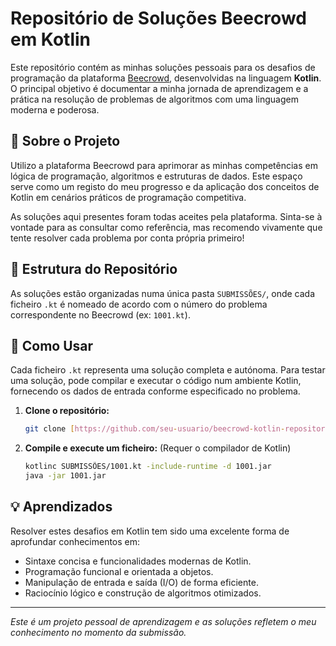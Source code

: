 # Repositório de Soluções Beecrowd em Kotlin

Este repositório contém as minhas soluções pessoais para os desafios de programação da plataforma [Beecrowd](https://www.beecrowd.com.br/), desenvolvidas na linguagem **Kotlin**. O principal objetivo é documentar a minha jornada de aprendizagem e a prática na resolução de problemas de algoritmos com uma linguagem moderna e poderosa.

## 🎯 Sobre o Projeto

Utilizo a plataforma Beecrowd para aprimorar as minhas competências em lógica de programação, algoritmos e estruturas de dados. Este espaço serve como um registo do meu progresso e da aplicação dos conceitos de Kotlin em cenários práticos de programação competitiva.

As soluções aqui presentes foram todas aceites pela plataforma. Sinta-se à vontade para as consultar como referência, mas recomendo vivamente que tente resolver cada problema por conta própria primeiro!

## 📁 Estrutura do Repositório

As soluções estão organizadas numa única pasta `SUBMISSÕES/`, onde cada ficheiro `.kt` é nomeado de acordo com o número do problema correspondente no Beecrowd (ex: `1001.kt`).

## 🚀 Como Usar

Cada ficheiro `.kt` representa uma solução completa e autónoma. Para testar uma solução, pode compilar e executar o código num ambiente Kotlin, fornecendo os dados de entrada conforme especificado no problema.

1.  **Clone o repositório:**
    ```bash
    git clone [https://github.com/seu-usuario/beecrowd-kotlin-repository.git](https://github.com/seu-usuario/beecrowd-kotlin-repository.git)
    ```
2.  **Compile e execute um ficheiro:** (Requer o compilador de Kotlin)
    ```bash
    kotlinc SUBMISSÕES/1001.kt -include-runtime -d 1001.jar
    java -jar 1001.jar
    ```

## 💡 Aprendizados

Resolver estes desafios em Kotlin tem sido uma excelente forma de aprofundar conhecimentos em:

* Sintaxe concisa e funcionalidades modernas de Kotlin.
* Programação funcional e orientada a objetos.
* Manipulação de entrada e saída (I/O) de forma eficiente.
* Raciocínio lógico e construção de algoritmos otimizados.

---
*Este é um projeto pessoal de aprendizagem e as soluções refletem o meu conhecimento no momento da submissão.*

